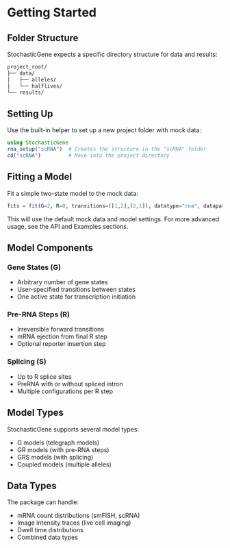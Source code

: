# Getting Started

## Folder Structure

StochasticGene expects a specific directory structure for data and results:

```bash
project_root/
├── data/
│   ├── alleles/
│   └── halflives/
└── results/
```

## Setting Up

Use the built-in helper to set up a new project folder with mock data:

```julia
using StochasticGene
rna_setup("scRNA")  # Creates the structure in the "scRNA" folder
cd("scRNA")         # Move into the project directory
```

## Fitting a Model

Fit a simple two-state model to the mock data:

```julia
fits = fit(G=2, R=0, transitions=([1,2],[2,1]), datatype="rna", datapath="data/HCT116_testdata/")
```

This will use the default mock data and model settings. For more advanced usage, see the API and Examples sections.

## Model Components

### Gene States (G)
- Arbitrary number of gene states
- User-specified transitions between states
- One active state for transcription initiation

### Pre-RNA Steps (R)
- Irreversible forward transitions
- mRNA ejection from final R step
- Optional reporter insertion step

### Splicing (S)
- Up to R splice sites
- PreRNA with or without spliced intron
- Multiple configurations per R step

## Model Types

StochasticGene supports several model types:

- G models (telegraph models)
- GR models (with pre-RNA steps)
- GRS models (with splicing)
- Coupled models (multiple alleles)

## Data Types

The package can handle:

- mRNA count distributions (smFISH, scRNA)
- Image intensity traces (live cell imaging)
- Dwell time distributions
- Combined data types

